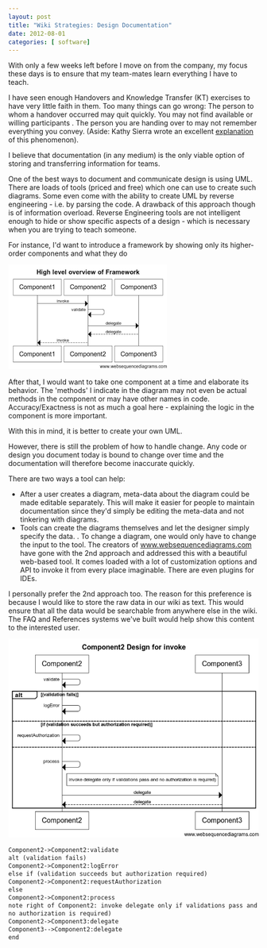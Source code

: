 ```yaml
---
layout: post
title: "Wiki Strategies: Design Documentation"
date: 2012-08-01
categories: [ software]
---
```


With only a few weeks left before I move on from the company, my focus these days is to ensure that my team-mates learn everything I have to teach. 

I have seen enough Handovers and Knowledge Transfer (KT) exercises to have very little faith in them. Too many things can go wrong: The person to whom a handover occurred may quit quickly. You may not find available or willing participants . The person you are handing over to may not remember everything you convey. (Aside: Kathy Sierra wrote an excellent [explanation](http://headrush.typepad.com/creating_passionate_users/2005/03/motivated_to_le.html) of this phenomenon). 

I believe that documentation (in any medium) is the only viable option of storing and transferring information for teams. 

One of the best ways to document and communicate design is using UML. There are loads of tools (priced and free) which one can use to create such diagrams. Some even come with the ability to create UML by reverse engineering - i.e. by parsing the code. A drawback of this approach though is of information overload. Reverse Engineering tools are not intelligent enough to hide or show specific aspects of a design - which is necessary when you are trying to teach someone. 

For instance, I'd want to introduce a framework by showing only its higher-order components and what they do

![High Level Overview](/assets/images/wiki-strategies-design-documentation/HighLevelOverView.png)

After that, I would want to take one component at a time and elaborate its behavior. The 'methods' I indicate in the diagram may not even be actual methods in the component or may have other names in code. Accuracy/Exactness is not as much a goal here - explaining the logic in the component is more important. 

With this in mind, it is better to create your own UML. 

However, there is still the problem of how to handle change. Any code or design you document today is bound to change over time and the documentation will therefore become inaccurate quickly. 

There are two ways a tool can help:

- After a user creates a diagram, meta-data about the diagram could be made editable separately. This will make it easier for people to maintain documentation since they'd simply be editing the meta-data and not tinkering with diagrams. 
- Tools can create the diagrams themselves and let the designer simply specify the data. . To change a diagram, one would only have to change the input to the tool.
The creators of www.websequencediagrams.com have gone with the 2nd approach and addressed this with a beautiful web-based tool. It comes loaded with a lot of customization options and API to invoke it from every place imaginable. There are even plugins for IDEs. 

I personally prefer the 2nd approach too. The reason for this preference is because I would like to store the raw data in our wiki as text. This would ensure that all the data would be searchable from anywhere else in the wiki. The FAQ and References systems we've built would help show this content to the interested user.

![Component Overview](/assets/images/wiki-strategies-design-documentation/ComponentOverView.png)

```
Component2->Component2:validate
alt (validation fails)
Component2->Component2:logError
else if (validation succeeds but authorization required)
Component2->Component2:requestAuthorization
else
Component2->Component2:process
note right of Component2: invoke delegate only if validations pass and no authorization is required)
Component2->Component3:delegate
Component3-->Component2:delegate
end
```
